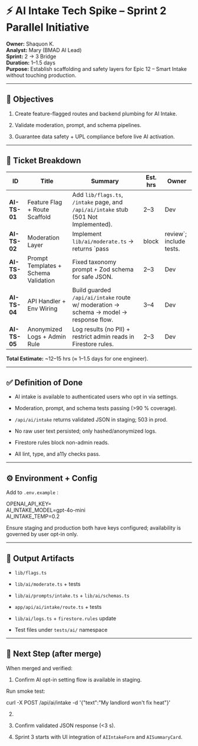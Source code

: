 # **⚡ AI Intake Tech Spike – Sprint 2 Parallel Initiative**

**Owner:** Shaquon K.  
 **Analyst:** Mary (BMAD AI Lead)  
 **Sprint:** 2 → 3 Bridge  
 **Duration:** 1–1.5 days  
 **Purpose:** Establish scaffolding and safety layers for Epic 12 – Smart Intake without touching production.

---

## **🎯 Objectives**

1. Create feature-flagged routes and backend plumbing for AI Intake.

2. Validate moderation, prompt, and schema pipelines.

3. Guarantee data safety \+ UPL compliance before live AI activation.

---

## **🧩 Ticket Breakdown**

| ID | Title | Summary | Est. hrs | Owner |
| ----- | ----- | ----- | ----- | ----- |
| **AI-TS-01** | Feature Flag \+ Route Scaffold | Add `lib/flags.ts`, `/intake` page, and `/api/ai/intake` stub (501 Not Implemented). | 2–3 | Dev |
| **AI-TS-02** | Moderation Layer | Implement `lib/ai/moderate.ts` → returns \`pass | block | review\`; include tests. |
| **AI-TS-03** | Prompt Templates \+ Schema Validation | Fixed taxonomy prompt \+ Zod schema for safe JSON. | 2–3 | Dev |
| **AI-TS-04** | API Handler \+ Env Wiring | Build guarded `/api/ai/intake` route w/ moderation → schema → model → response flow. | 3–4 | Dev |
| **AI-TS-05** | Anonymized Logs \+ Admin Rule | Log results (no PII) \+ restrict admin reads in Firestore rules. | 2–3 | Dev |

**Total Estimate:** \~12–15 hrs (≈ 1–1.5 days for one engineer).

---

## **✅ Definition of Done**

* AI intake is available to authenticated users who opt in via settings.

* Moderation, prompt, and schema tests passing (\>90 % coverage).

* `/api/ai/intake` returns validated JSON in staging; 503 in prod.

* No raw user text persisted; only hashed/anonymized logs.

* Firestore rules block non-admin reads.

* All lint, type, and a11y checks pass.

---

## **⚙️ Environment \+ Config**

Add to `.env.example` :

OPENAI\_API\_KEY=  
AI\_INTAKE\_MODEL=gpt-4o-mini  
AI\_INTAKE\_TEMP=0.2

Ensure staging and production both have keys configured; availability is governed by user opt-in only.

---

## **🧱 Output Artifacts**

* `lib/flags.ts`

* `lib/ai/moderate.ts` \+ tests

* `lib/ai/prompts/intake.ts` \+ `lib/ai/schemas.ts`

* `app/api/ai/intake/route.ts` \+ tests

* `lib/ai/logs.ts` \+ `firestore.rules` update

* Test files under `tests/ai/` namespace

---

## **🚀 Next Step (after merge)**

When merged and verified:

1. Confirm AI opt-in setting flow is available in staging.

Run smoke test:

 curl \-X POST /api/ai/intake \-d '{"text":"My landlord won't fix heat"}'

2.   
3. Confirm validated JSON response (\<3 s).

4. Sprint 3 starts with UI integration of `AIIntakeForm` and `AISummaryCard`.
